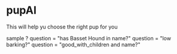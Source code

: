 # pupAI
This will help yu choose the right pup for you 

sample ?
question = "has Basset Hound in name?"
question = "low barking?"
question = "good_with_children and name?"